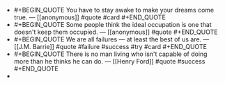 - #+BEGIN_QUOTE
  You have to stay awake to make your dreams come true. — [[anonymous]]  #quote #card 
  #+END_QUOTE
- #+BEGIN_QUOTE
  Some people think the ideal occupation is one that doesn't keep them occupied. — [[anonymous]]  #quote
  #+END_QUOTE
- #+BEGIN_QUOTE
  We are all failures — at least the best of us are. — [[J.M. Barrie]] #quote #failure #success #try #card 
  #+END_QUOTE
- #+BEGIN_QUOTE
  There is no man living who isn't capable of doing more than he thinks he can do. — [[Henry Ford]] #quote #success 
  #+END_QUOTE
-